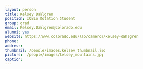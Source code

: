 ```yaml
---
layout: person
title: Kelsey Dahlgren
position: IQBio Rotation Student
group: grad
email: Kelsey.Dahlgren@colorado.edu
alumni: yes
website: https://www.colorado.edu/lab/cameron/kelsey-dahlgren
phone:
address:
thumbnail: /people/images/kelsey_thumbnail.jpg
picture:  /people/images/kelsey_mountains.jpg
caption:
---
```

